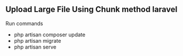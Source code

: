<h2>
    Upload Large File Using Chunk method laravel
</h2>

<p>
    Run commands
    <br>
    <ul>
        <li>php artisan composer update</li>
        <li>php artisan migrate</li>
        <li>php artisan serve</li>
    </ul>
</p>

